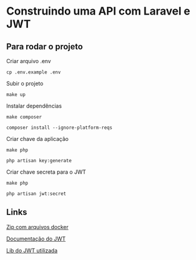 # Construindo uma API com Laravel e JWT 


## Para rodar o projeto

Criar arquivo .env

``cp .env.example .env``

Subir o projeto

``make up``

Instalar dependências

``make composer``

``composer install --ignore-platform-reqs``

Criar chave da aplicação

``make php``

``php artisan key:generate``

Criar chave secreta para o JWT

``make php``

``php artisan jwt:secret``

## Links


[Zip com arquivos docker](https://bit.ly/vitor-laravel-jwt-utils)

[Documentação do JWT](https://jwt.io/)

[Lib do JWT utilizada](https://github.com/tymondesigns/jwt-auth)
